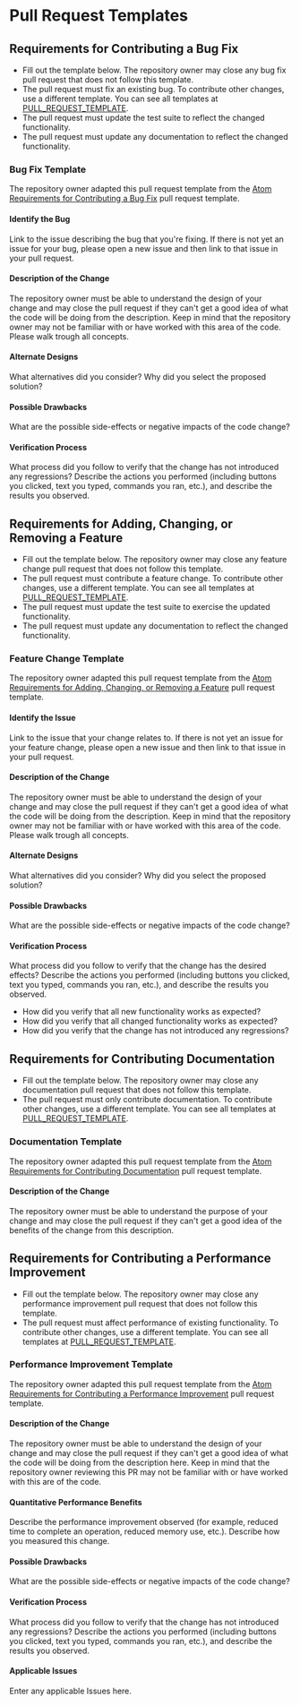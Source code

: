 # Pull Request Templates

## Requirements for Contributing a Bug Fix

* Fill out the template below. The repository owner may close any bug fix pull request that does not follow this template.
* The pull request must fix an existing bug. To contribute other changes, use a different template. You can see all templates at [PULL_REQUEST_TEMPLATE](../PULL_REQUEST_TEMPLATE).
* The pull request must update the test suite to reflect the changed functionality.
* The pull request must update any documentation to reflect the changed functionality.


### Bug Fix Template

The repository owner adapted this pull request template from the [Atom Requirements for Contributing a Bug Fix](https://bit.ly/atom-bugfix) pull request template.

#### Identify the Bug

Link to the issue describing the bug that you're fixing. If there is not yet an issue for your bug, please open a new issue and then link to that issue in your pull request.

#### Description of the Change

The repository owner must be able to understand the design of your change and may close the pull request if they can't get a good idea of what the code will be doing from the description. Keep in mind that the repository owner may not be familiar with or have worked with this area of the code. Please walk trough all concepts.

#### Alternate Designs

What alternatives did you consider? Why did you select the proposed solution?

#### Possible Drawbacks

What are the possible side-effects or negative impacts of the code change?

#### Verification Process

What process did you follow to verify that the change has not introduced any regressions? Describe the actions you performed (including buttons you clicked, text you typed, commands you ran, etc.), and describe the results you observed.

## Requirements for Adding, Changing, or Removing a Feature

* Fill out the template below. The repository owner may close any feature change pull request that does not follow this template.
* The pull request must contribute a feature change. To contribute other changes, use a different template. You can see all templates at [PULL_REQUEST_TEMPLATE](../PULL_REQUEST_TEMPLATE).
* The pull request must update the test suite to exercise the updated functionality.
* The pull request must update any documentation to reflect the changed functionality.

### Feature Change Template

The repository owner adapted this pull request template from the [Atom Requirements for Adding, Changing, or Removing a Feature](https://bit.ly/atom-behavior) pull request template.


#### Identify the Issue

Link to the issue that your change relates to. If there is not yet an issue for your feature change, please open a new issue and then link to that issue in your pull request.

#### Description of the Change

The repository owner must be able to understand the design of your change and may close the pull request if they can't get a good idea of what the code will be doing from the description. Keep in mind that the repository owner may not be familiar with or have worked with this area of the code. Please walk trough all concepts.

#### Alternate Designs

What alternatives did you consider? Why did you select the proposed solution?

#### Possible Drawbacks

What are the possible side-effects or negative impacts of the code change?

#### Verification Process

What process did you follow to verify that the change has the desired effects? Describe the actions you performed (including buttons you clicked, text you typed, commands you ran, etc.), and describe the results you observed.

* How did you verify that all new functionality works as expected?
* How did you verify that all changed functionality works as expected?
* How did you verify that the change has not introduced any regressions?

## Requirements for Contributing Documentation

* Fill out the template below. The repository owner may close any documentation pull request that does not follow this template.
* The pull request must only contribute documentation. To contribute other changes, use a different template. You can see all templates at [PULL_REQUEST_TEMPLATE](../PULL_REQUEST_TEMPLATE).

### Documentation Template

The repository owner adapted this pull request template from the [Atom Requirements for Contributing Documentation](https://bit.ly/atom-docs) pull request template.

#### Description of the Change

The repository owner must be able to understand the purpose of your change and may close the pull request if they can't get a good idea of the benefits of the change from this description.

## Requirements for Contributing a Performance Improvement

* Fill out the template below. The repository owner may close any performance improvement pull request that does not follow this template.
* The pull request must affect performance of existing functionality. To contribute other changes, use a different template. You can see all templates at [PULL_REQUEST_TEMPLATE](../PULL_REQUEST_TEMPLATE).

### Performance Improvement Template

The repository owner adapted this pull request template from the [Atom Requirements for Contributing a Performance Improvement](https://bit.ly/atom-perf) pull request template.

#### Description of the Change

The repository owner must be able to understand the design of your change and may close the pull request if they can't get a good idea of what the code will be doing from the description here. Keep in mind that the repository owner reviewing this PR may not be familiar with or have worked with this are of the code.

#### Quantitative Performance Benefits

Describe the performance improvement observed (for example, reduced time to complete an operation, reduced memory use, etc.). Describe how you measured this change.

#### Possible Drawbacks

What are the possible side-effects or negative impacts of the code change?

#### Verification Process

What process did you follow to verify that the change has not introduced any regressions? Describe the actions you performed (including buttons you clicked, text you typed, commands you ran, etc.), and describe the results you observed.

#### Applicable Issues

Enter any applicable Issues here.
